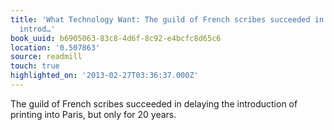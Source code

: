 ```yaml
---
title: 'What Technology Want: The guild of French scribes succeeded in delaying the
  introd…'
book_uuid: b6905063-83c8-4d6f-8c92-e4bcfc8d65c6
location: '0.507863'
source: readmill
touch: true
highlighted_on: '2013-02-27T03:36:37.000Z'
---
```


The guild of French scribes succeeded in delaying the introduction of printing into Paris, but only for 20 years.